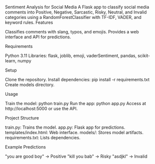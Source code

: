 Sentiment Analysis for Social Media
A Flask app to classify social media comments into Positive, Negative, Sarcastic, Risky, Neutral, and Invalid categories using a RandomForestClassifier with TF-IDF, VADER, and keyword rules.
Features

Classifies comments with slang, typos, and emojis.
Provides a web interface and API for predictions.

Requirements

Python 3.11
Libraries: flask, joblib, emoji, vaderSentiment, pandas, scikit-learn, numpy

Setup

Clone the repository.
Install dependencies: pip install -r requirements.txt
Create models directory.

Usage

Train the model: python train.py
Run the app: python app.py
Access at http://localhost:5000 or use the API.

Project Structure

train.py: Trains the model.
app.py: Flask app for predictions.
templates/index.html: Web interface.
models/: Stores model artifacts.
requirements.txt: Lists dependencies.

Example Predictions

"you are good boy" → Positive
"kill you bab" → Risky
"asdjkl" → Invalid
